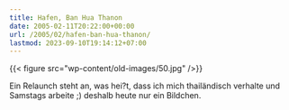 ```yaml
---
title: Hafen, Ban Hua Thanon
date: 2005-02-11T20:22:00+00:00
url: /2005/02/hafen-ban-hua-thanon/
lastmod: 2023-09-10T19:14:12+07:00
---
```

{{< figure src="wp-content/old-images/50.jpg" />}}

Ein Relaunch steht an, was hei?t, dass ich mich thailändisch verhalte und Samstags arbeite ;) deshalb heute nur ein Bildchen.
